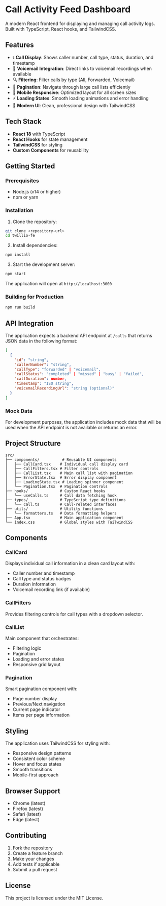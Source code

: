 # Call Activity Feed Dashboard

A modern React frontend for displaying and managing call activity logs. Built with TypeScript, React hooks, and TailwindCSS.

## Features

- 📞 **Call Display**: Shows caller number, call type, status, duration, and timestamp
- 🎵 **Voicemail Integration**: Direct links to voicemail recordings when available
- 🔍 **Filtering**: Filter calls by type (All, Forwarded, Voicemail)
- 📄 **Pagination**: Navigate through large call lists efficiently
- 📱 **Mobile Responsive**: Optimized layout for all screen sizes
- ⚡ **Loading States**: Smooth loading animations and error handling
- 🎨 **Modern UI**: Clean, professional design with TailwindCSS

## Tech Stack

- **React 18** with TypeScript
- **React Hooks** for state management
- **TailwindCSS** for styling
- **Custom Components** for reusability

## Getting Started

### Prerequisites

- Node.js (v14 or higher)
- npm or yarn

### Installation

1. Clone the repository:
```bash
git clone <repository-url>
cd twillio-fe
```

2. Install dependencies:
```bash
npm install
```

3. Start the development server:
```bash
npm start
```

The application will open at `http://localhost:3000`

### Building for Production

```bash
npm run build
```

## API Integration

The application expects a backend API endpoint at `/calls` that returns JSON data in the following format:

```json
[
  {
    "id": "string",
    "callerNumber": "string",
    "callType": "forwarded" | "voicemail",
    "callStatus": "completed" | "missed" | "busy" | "failed",
    "callDuration": number,
    "timestamp": "ISO string",
    "voicemailRecordingUrl": "string (optional)"
  }
]
```

### Mock Data

For development purposes, the application includes mock data that will be used when the API endpoint is not available or returns an error.

## Project Structure

```
src/
├── components/          # Reusable UI components
│   ├── CallCard.tsx    # Individual call display card
│   ├── CallFilters.tsx # Filter controls
│   ├── CallList.tsx    # Main call list with pagination
│   ├── ErrorState.tsx  # Error display component
│   ├── LoadingState.tsx # Loading spinner component
│   └── Pagination.tsx  # Pagination controls
├── hooks/              # Custom React hooks
│   └── useCalls.ts     # Call data fetching hook
├── types/              # TypeScript type definitions
│   └── call.ts         # Call-related interfaces
├── utils/              # Utility functions
│   └── formatters.ts   # Data formatting helpers
├── App.tsx             # Main application component
└── index.css           # Global styles with TailwindCSS
```

## Components

### CallCard
Displays individual call information in a clean card layout with:
- Caller number and timestamp
- Call type and status badges
- Duration information
- Voicemail recording link (if available)

### CallFilters
Provides filtering controls for call types with a dropdown selector.

### CallList
Main component that orchestrates:
- Filtering logic
- Pagination
- Loading and error states
- Responsive grid layout

### Pagination
Smart pagination component with:
- Page number display
- Previous/Next navigation
- Current page indicator
- Items per page information

## Styling

The application uses TailwindCSS for styling with:
- Responsive design patterns
- Consistent color scheme
- Hover and focus states
- Smooth transitions
- Mobile-first approach

## Browser Support

- Chrome (latest)
- Firefox (latest)
- Safari (latest)
- Edge (latest)

## Contributing

1. Fork the repository
2. Create a feature branch
3. Make your changes
4. Add tests if applicable
5. Submit a pull request

## License

This project is licensed under the MIT License.
